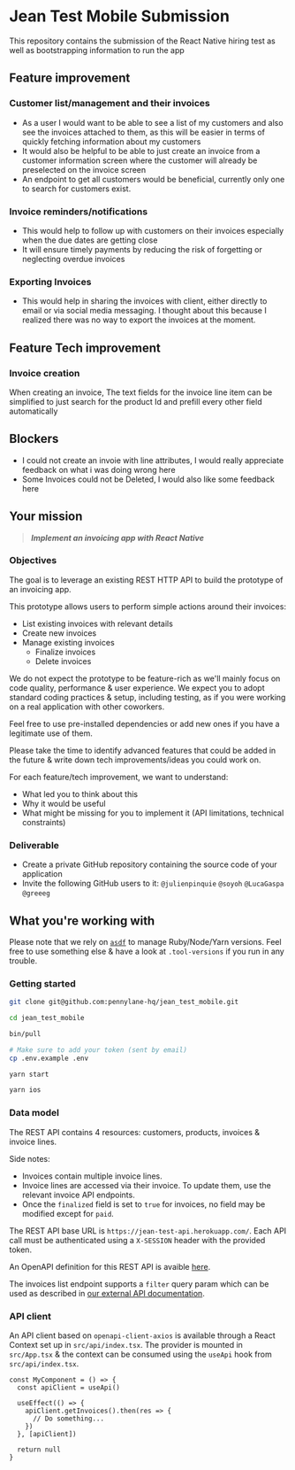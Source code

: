 # Jean Test Mobile Submission

This repository contains the submission of the React Native hiring test as well as bootstrapping information to run the app

## Feature improvement
 ### Customer list/management and their invoices
 - As a user I would want to be able to see a list of my customers and also see the invoices attached to them, as this will be easier in terms of quickly fetching information about my customers
 - It would also be helpful to be able to just create an invoice from a customer information screen where the customer will already be preselected on the invoice screen
 - An endpoint to get all customers would be beneficial, currently only one to search for customers exist.

 ### Invoice reminders/notifications
 - This would help to follow up with customers on their invoices especially when the due dates are getting close
 - It will ensure timely payments by reducing the risk of forgetting or neglecting overdue invoices

 ### Exporting Invoices
 - This would help in sharing the invoices with client, either directly to email or via social media messaging.
 I thought about this because I realized there was no way to export the invoices at the moment.

## Feature Tech improvement
  ### Invoice creation
  When creating an invoice, The text fields for the invoice line item can be simplified to just search for the product Id and prefill every other field automatically

## Blockers
  - I could not create an invoie with line attributes, I would really appreciate feedback on what i was doing wrong here
  - Some Invoices could not be Deleted, I would also like some feedback here



## Your mission

> ***Implement an invoicing app with React Native***

### Objectives

The goal is to leverage an existing REST HTTP API to build the prototype of an invoicing app.

This prototype allows users to perform simple actions around their invoices:
- List existing invoices with relevant details
- Create new invoices
- Manage existing invoices
  - Finalize invoices
  - Delete invoices

We do not expect the prototype to be feature-rich as we'll mainly focus on code quality, performance & user experience.
We expect you to adopt standard coding practices & setup, including testing, as if you were working on a real application with other coworkers.

Feel free to use pre-installed dependencies or add new ones if you have a legitimate use of them.

Please take the time to identify advanced features that could be added in the future & write down tech improvements/ideas you could work on.

For each feature/tech improvement, we want to understand:
- What led you to think about this
- Why it would be useful
- What might be missing for you to implement it (API limitations, technical constraints)

### Deliverable

- Create a private GitHub repository containing the source code of your application
- Invite the following GitHub users to it: `@julienpinquie` `@soyoh` `@LucaGaspa` `@greeeg` 

## What you're working with

Please note that we rely on [`asdf`](https://github.com/asdf-vm/asdf) to manage Ruby/Node/Yarn versions. Feel free to use something else & have a look at `.tool-versions` if you run in any trouble.

### Getting started

```sh
git clone git@github.com:pennylane-hq/jean_test_mobile.git

cd jean_test_mobile

bin/pull

# Make sure to add your token (sent by email)
cp .env.example .env

yarn start

yarn ios
```

### Data model

The REST API contains 4 resources: customers, products, invoices & invoice lines.

Side notes:
- Invoices contain multiple invoice lines.
- Invoice lines are accessed via their invoice. To update them, use the relevant invoice API endpoints.
- Once the `finalized` field is set to `true` for invoices, no field may be modified except for `paid`.

The REST API base URL is `https://jean-test-api.herokuapp.com/`.
Each API call must be authenticated using a `X-SESSION` header with the provided token.

An OpenAPI definition for this REST API is avaible [here](https://jean-test-api.herokuapp.com/api-docs/index.html).

The invoices list endpoint supports a `filter` query param which can be used as described in [our external API documentation](https://pennylane.readme.io/docs/how-to-set-up-filters).

### API client

An API client based on `openapi-client-axios` is available through a React Context set up in `src/api/index.tsx`. The provider is mounted in `src/App.tsx` & the context can be consumed using the `useApi` hook from `src/api/index.tsx`.

```tsx
const MyComponent = () => {
  const apiClient = useApi()

  useEffect(() => {
    apiClient.getInvoices().then(res => {
      // Do something...
    })
  }, [apiClient])

  return null
}
```
